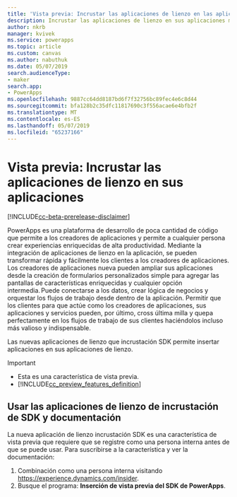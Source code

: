 ```yaml
---
title: 'Vista previa: Incrustar las aplicaciones de lienzo en las aplicaciones | Microsoft Docs'
description: Incrustar las aplicaciones de lienzo en sus aplicaciones mediante el SDK de incrustación de nuevo en PowerApps
author: nkrb
manager: kvivek
ms.service: powerapps
ms.topic: article
ms.custom: canvas
ms.author: nabuthuk
ms.date: 05/07/2019
search.audienceType:
- maker
search.app:
- PowerApps
ms.openlocfilehash: 9887cc64dd8187bd6f7f32756bc89fec4e6c8d44
ms.sourcegitcommit: bfa128b2c35dfc11817690c3f556acae6e4bfb2f
ms.translationtype: MT
ms.contentlocale: es-ES
ms.lasthandoff: 05/07/2019
ms.locfileid: "65237166"
---
```

# <a name="preview-embed-canvas-apps-in-your-applications"></a>Vista previa: Incrustar las aplicaciones de lienzo en sus aplicaciones

[!INCLUDE[cc-beta-prerelease-disclaimer](../../includes/cc-beta-prerelease-disclaimer.md)]

PowerApps es una plataforma de desarrollo de poca cantidad de código que permite a los creadores de aplicaciones y permite a cualquier persona crear experiencias enriquecidas de alta productividad. Mediante la integración de aplicaciones de lienzo en la aplicación, se pueden transformar rápida y fácilmente los clientes a los creadores de aplicaciones. Los creadores de aplicaciones nueva pueden ampliar sus aplicaciones desde la creación de formularios personalizados simple para agregar las pantallas de características enriquecidas y cualquier opción intermedia. Puede conectarse a los datos, crear lógica de negocios y orquestar los flujos de trabajo desde dentro de la aplicación. Permitir que los clientes para que actúe como los creadores de aplicaciones, sus aplicaciones y servicios pueden, por último, cross última milla y quepa perfectamente en los flujos de trabajo de sus clientes haciéndolos incluso más valioso y indispensable.

Las nuevas aplicaciones de lienzo que incrustación SDK permite insertar aplicaciones en sus aplicaciones de lienzo.

> [!IMPORTANT]
> - Esta es una característica de vista previa.
> - [!INCLUDE[cc_preview_features_definition](../../includes/cc-preview-features-definition.md)] 

## <a name="using-the-canvas-apps-embedding-sdk-and-documentation"></a>Usar las aplicaciones de lienzo de incrustación de SDK y documentación

La nueva aplicación de lienzo incrustación SDK es una característica de vista previa que requiere que se registre como una persona interna antes de que se puede usar. Para suscribirse a la característica y ver la documentación:

1. Combinación como una persona interna visitando <https://experience.dynamics.com/insider>.
2. Busque el programa: **Inserción de vista previa del SDK de PowerApps**.
